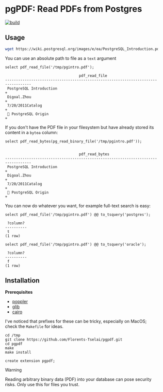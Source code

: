 # pgPDF: Read PDFs from Postgres

[![build](https://github.com/Florents-Tselai/pgpdf/actions/workflows/build.yml/badge.svg)](https://github.com/Florents-Tselai/pgpdf/actions/workflows/build.yml)

## Usage

```sh
wget https://wiki.postgresql.org/images/e/ea/PostgreSQL_Introduction.pdf -O /tmp/pgintro.pdf
```

You can use an absolute path to file as a `text` argument

```tsql
select pdf_read_file('/tmp/pgintro.pdf');
```
```tsql
                                  pdf_read_file                                   
----------------------------------------------------------------------------------
 PostgreSQL Introduction                                                         +
 Digoal.Zhou                                                                     +
 7/20/2011Catalog                                                                +
  PostgreSQL Origin                                                             +
```

If you don't have the PDF file in your filesystem but have already stored its content in a `bytea` column:

```tsql
select pdf_read_bytes(pg_read_binary_file('/tmp/pgintro.pdf'));
```
```tsql

                                  pdf_read_bytes                                  
----------------------------------------------------------------------------------
 PostgreSQL Introduction                                                         +
 Digoal.Zhou                                                                     +
 7/20/2011Catalog                                                                +
  PostgreSQL Origin                                                             +
```

You can now do whatever you want,
for example full-text search is easy:

```tsql
select pdf_read_file('/tmp/pgintro.pdf') @@ to_tsquery('postgres');
```

```tsql
 ?column? 
----------
 t
(1 row)
```

```tsql
select pdf_read_file('/tmp/pgintro.pdf') @@ to_tsquery('oracle');
```

```tsql
 ?column? 
----------
 f
(1 row)
```

## Installation

**Prerequisites**

* [poppler](https://poppler.freedesktop.org)
* [glib](https://docs.gtk.org/glib/)
* [cairo](https://www.cairographics.org)

I've noticed that prefixes for these can be tricky,
especially on MacOS;
check the `Makefile` for ideas.

```
cd /tmp
git clone https://github.com/Florents-Tselai/pgpdf.git
cd pgpdf
make
make install
```

```tsql
create extension pgpdf;
```

> [!WARNING]
> Reading arbitrary binary data (PDF) into your database can pose security risks.
> Only use this for files you trust.

